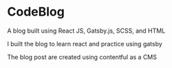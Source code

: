 # CodeBlog
A blog built using React JS, Gatsby.js, SCSS, and HTML

I built the blog to learn react and practice using gatsby

The blog post are created using contentful as a CMS
